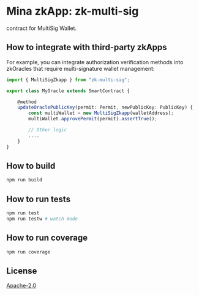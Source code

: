 # Mina zkApp: zk-multi-sig

contract for MultiSig Wallet.

## How to integrate with third-party zkApps

For example, you can integrate authorization verification methods into zkOracles that require multi-signature wallet management:

```typescript
import { MultiSigZkapp } from "zk-multi-sig";

export class MyOracle extends SmartContract {

	@method
	updateOraclePublicKey(permit: Permit, newPublicKey: PublicKey) {
		const multiWallet = new MultiSigZkapp(walletAddress);
		multiWallet.approvePermit(permit).assertTrue();

		// Other logic
		....
	}
}
```

## How to build

```sh
npm run build
```

## How to run tests

```sh
npm run test
npm run testw # watch mode
```

## How to run coverage

```sh
npm run coverage
```

## License

[Apache-2.0](LICENSE)
